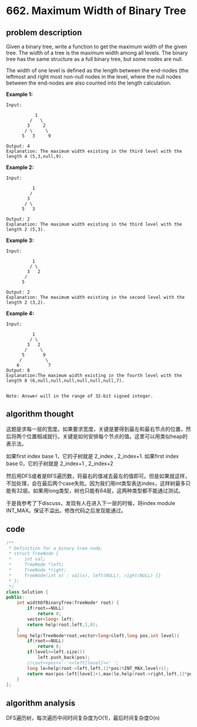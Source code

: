 # 662. Maximum Width of Binary Tree

## problem description

Given a binary tree, write a function to get the maximum width of the given tree. The width of a tree is the maximum width among all levels. The binary tree has the same structure as a full binary tree, but some nodes are null.

The width of one level is defined as the length between the end-nodes \(the leftmost and right most non-null nodes in the level, where the null nodes between the end-nodes are also counted into the length calculation.

**Example 1:**

```text
Input: 

           1
         /   \
        3     2
       / \     \  
      5   3     9 

Output: 4
Explanation: The maximum width existing in the third level with the length 4 (5,3,null,9).
```

**Example 2:**

```text
Input: 

          1
         /  
        3    
       / \       
      5   3     

Output: 2
Explanation: The maximum width existing in the third level with the length 2 (5,3).
```

**Example 3:**

```text
Input: 

          1
         / \
        3   2 
       /        
      5      

Output: 2
Explanation: The maximum width existing in the second level with the length 2 (3,2).
```

**Example 4:**

```text
Input: 

          1
         / \
        3   2
       /     \  
      5       9 
     /         \
    6           7
Output: 8
Explanation:The maximum width existing in the fourth level with the length 8 (6,null,null,null,null,null,null,7).


Note: Answer will in the range of 32-bit signed integer.
```

## algorithm thought

这题是求每一层的宽度。如果要求宽度，关键是要得到最左和最右节点的位置，然后将两个位置相减就行。关键是如何安排每个节点的值。这里可以用类似heap的表示法。

如果first index base 1，它的子树就是 2_index , 2_index+1. 如果first index base 0，它的子树就是 2_index+1 , 2_index+2

然后用DFS或者是BFS遍历数，将最右的值减去最左的值即可。但是如果就这样，不加处理，会在最后两个case失败。因为我们用int类型表达index，这样树最多只能有32层。如果用long类型，树也只能有64层，这两种类型都不能通过测试。

于是我参考了下discuss，发现有人在进入下一层的时候，将index module INT\_MAX。保证不溢出。修改代码之后发现能通过。

## code

```cpp
/**
 * Definition for a binary tree node.
 * struct TreeNode {
 *     int val;
 *     TreeNode *left;
 *     TreeNode *right;
 *     TreeNode(int x) : val(x), left(NULL), right(NULL) {}
 * };
 */
class Solution {
public:
    int widthOfBinaryTree(TreeNode* root) {
        if(root==NULL)
            return 0;
        vector<long> left;
        return help(root,left,1,0);
    }
    long help(TreeNode*root,vector<long>&left,long pos,int level){
        if(root==NULL)
            return 0;
        if(level>=left.size())
            left.push_back(pos);
        //cout<<pos<<'-'<<left[level]<<' ';
        long le=help(root->left,left,(2*pos)%INT_MAX,level+1);
        return max(pos-left[level]+1,max(le,help(root->right,left,(2*pos+1)%INT_MAX,level+1)));
    }
};
```

## algorithm analysis

DFS遍历树，每次遍历中间时间复杂度为O\(1\)，最后时间复杂度O\(n\)

